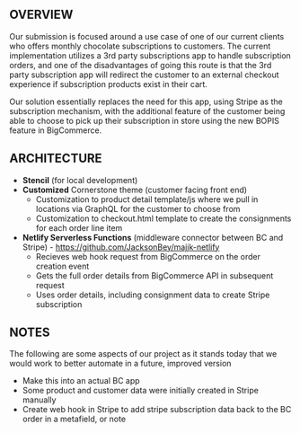 ## OVERVIEW
Our submission is focused around a use case of one of our current clients who offers monthly chocolate subscriptions to customers. The current implementation utilizes a 3rd party subscriptions app to handle subscription orders, and one of the disadvantages of going this route is that the 3rd party subscription app will redirect the customer to an external checkout experience if subscription products exist in their cart.

Our solution essentially replaces the need for this app, using Stripe as the subscription mechanism, with the additional feature of the customer being able to choose to pick up their subscription in store using the new BOPIS feature in BigCommerce.

## ARCHITECTURE
- **Stencil** (for local development)
- **Customized** Cornerstone theme (customer facing front end)
    - Customization to product detail template/js where we pull in locations via GraphQL for the customer to choose from
    - Customization to checkout.html template to create the consignments for each order line item
- **Netlify Serverless Functions** (middleware connector between BC and Stripe) - https://github.com/JacksonBey/majjk-netlify
    - Recieves web hook request from BigCommerce on the order creation event
    - Gets the full order details from BigCommerce API in subsequent request
    - Uses order details, including consignment data to create Stripe subscription

## NOTES
The following are some aspects of our project as it stands today that we would work to better automate in a future, improved version
- Make this into an actual BC app
- Some product and customer data were initially created in Stripe manually
- Create web hook in Stripe to add stripe subscription data back to the BC order in a metafield, or note

